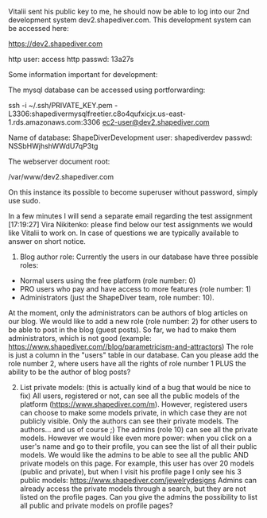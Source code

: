 Vitalii sent his public key to me, he should now be able to log into our 2nd development system dev2.shapediver.com. This development system can be accessed here:

https://dev2.shapediver.com

http user: access
http passwd: 13a27s

Some information important for development:

The mysql database can be accessed using portforwarding:

ssh -i ~/.ssh/PRIVATE_KEY.pem -L3306:shapedivermysqlfreetier.c8o4qufxicjx.us-east-1.rds.amazonaws.com:3306 ec2-user@dev2.shapediver.com

Name of database: ShapeDiverDevelopment
user: shapediverdev
passwd: NSSbHWjhshWWdU7qP3tg

The webserver document root:

/var/www/dev2.shapediver.com

On this instance its possible to become superuser without password, simply use sudo.

In a few minutes I will send a separate email regarding the test assignment
[17:19:27] Vira Nikitenko: please find below our test assignments we would like Vitalii to work on. In case of questions we are typically available to answer on short notice.


1) Blog author role:
Currently the users in our database have three possible roles:
 - Normal users using the free platform (role number: 0)
 - PRO users who pay and have access to more features (role number: 1)
 - Administrators (just the ShapeDiver team, role number: 10).

At the moment, only the administrators can be authors of blog articles on our blog. We would like to add a new role (role number: 2) for other users to be able to post in the blog (guest posts). So far, we had to make them administrators, which is not good (example: https://www.shapediver.com//blog/parametricism-and-attractors)
The role is just a column in the "users" table in our database.
Can you please add the role number 2, where users have all the rights of role number 1 PLUS the ability to be the author of blog posts?


2) List private models: (this is actually kind of a bug that would be nice to fix)
All users, registered or not, can see all the public models of the platform (https://www.shapediver.com/m).
However, registered users can choose to make some models private, in which case they are not publicly visible. Only the authors can see their private models. The authors... and us of course ;)
The admins (role 10) can see all the private models. However we would like even more power: when you click on a user's name and go to their profile, you can see the list of all their public models. We would like the admins to be able to see all the public AND private models on this page. For example, this user has over 20 models (public and private), but when I visit his profile page I only see his 3 public models: https://www.shapediver.com/jewelrydesigns
Admins can already access the private models through a search, but they are not listed on the profile pages.
Can you give the admins the possibility to list all public and private models on profile pages?

